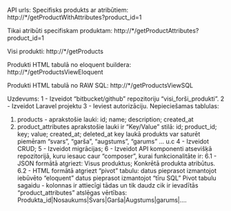 API urls:
Specifisks produkts ar atribūtiem:
http://*/getProductWithAttributes?product_id=1

Tikai atribūti specifiskam produktam:
http://*/getProductAttributes?product_id=1

Visi produkti:
http://*/getProducts

Produkti HTML tabulā no eloquent buildera:
http://*/getProductsViewEloquent

Produkti HTML tabulā no RAW SQL:
http://*/getProductsViewSQL



Uzdevums:
1 - Izveidot “bitbucket/github” repozitoriju “visi_forši_produkti”.
2 - Izveidot Laravel projektu
3 - Ieviest autorizāciju.
Nepieciešamas tablulas:
1. products - aprakstošie lauki:
id; name; description; created_at
2. product_attributes aprakstošie lauki ir “Key/Value” stilā:
id; product_id; key; value; created_at; deleted_at
key laukā produkts var saturēt piemēram “svars”, “garša”, “augstums”, “garums” ... u.c
4 - Izveidot CRUD;
5 - Izveidot migrācijas;
6 - Izveidot API komponenti atsevišķā repozitorijā, kuru iesauc caur “composer”, kurai funkcionalitāte ir:
6.1 - JSON formātā atgriezt:
 Visus produktus;
Konkrētā produkta atribūtus.
6.2 - HTML formātā atgriezt “pivot” tabulu:
 datus pieprasot izmantojot iebūvēto “eloquent”
datus pieprasot izmantojot “tīru SQL”
Pivot tabulu sagaidu - kolonnas ir attiecīgi tādas un tik daudz cik ir ievadītās “product_attributes” atslēgas vērtības:
Produkta_id|Nosaukums|Svars|Garša|Augstums|garums|....